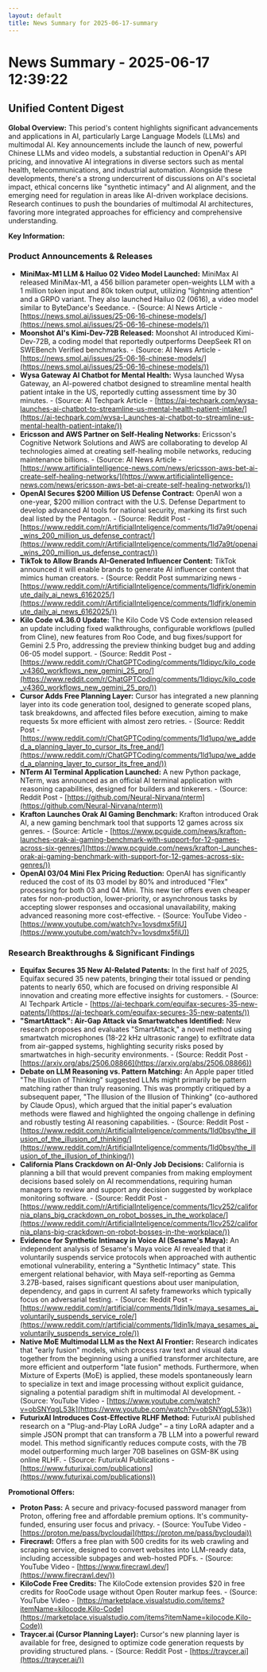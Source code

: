 ```yaml
---
layout: default
title: News Summary for 2025-06-17-summary
---
```

# News Summary - 2025-06-17 12:39:22

## Unified Content Digest

**Global Overview:**
This period's content highlights significant advancements and applications in AI, particularly Large Language Models (LLMs) and multimodal AI. Key announcements include the launch of new, powerful Chinese LLMs and video models, a substantial reduction in OpenAI's API pricing, and innovative AI integrations in diverse sectors such as mental health, telecommunications, and industrial automation. Alongside these developments, there's a strong undercurrent of discussions on AI's societal impact, ethical concerns like "synthetic intimacy" and AI alignment, and the emerging need for regulation in areas like AI-driven workplace decisions. Research continues to push the boundaries of multimodal AI architectures, favoring more integrated approaches for efficiency and comprehensive understanding.

**Key Information:**

### Product Announcements & Releases
*   **MiniMax-M1 LLM & Hailuo 02 Video Model Launched:** MiniMax AI released MiniMax-M1, a 456 billion parameter open-weights LLM with a 1 million token input and 80k token output, utilizing "lightning attention" and a GRPO variant. They also launched Hailuo 02 (0616), a video model similar to ByteDance's Seedance. - (Source: AI News Article - [https://news.smol.ai/issues/25-06-16-chinese-models/](https://news.smol.ai/issues/25-06-16-chinese-models/))
*   **Moonshot AI's Kimi-Dev-72B Released:** Moonshot AI introduced Kimi-Dev-72B, a coding model that reportedly outperforms DeepSeek R1 on SWEBench Verified benchmarks. - (Source: AI News Article - [https://news.smol.ai/issues/25-06-16-chinese-models/](https://news.smol.ai/issues/25-06-16-chinese-models/))
*   **Wysa Gateway AI Chatbot for Mental Health:** Wysa launched Wysa Gateway, an AI-powered chatbot designed to streamline mental health patient intake in the US, reportedly cutting assessment time by 30 minutes. - (Source: AI Techpark Article - [https://ai-techpark.com/wysa-launches-ai-chatbot-to-streamline-us-mental-health-patient-intake/](https://ai-techpark.com/wysa-l_aunches-ai-chatbot-to-streamline-us-mental-health-patient-intake/))
*   **Ericsson and AWS Partner on Self-Healing Networks:** Ericsson's Cognitive Network Solutions and AWS are collaborating to develop AI technologies aimed at creating self-healing mobile networks, reducing maintenance billions. - (Source: AI News Article - [https://www.artificialintelligence-news.com/news/ericsson-aws-bet-ai-create-self-healing-networks/](https://www.artificialintelligence-news.com/news/ericsson-aws-bet-ai-create-self-healing-networks/))
*   **OpenAI Secures $200 Million US Defense Contract:** OpenAI won a one-year, $200 million contract with the U.S. Defense Department to develop advanced AI tools for national security, marking its first such deal listed by the Pentagon. - (Source: Reddit Post - [https://www.reddit.com/r/ArtificialInteligence/comments/1ld7a9t/openai_wins_200_million_us_defense_contract/](https://www.reddit.com/r/ArtificialInteligence/comments/1ld7a9t/openai_wins_200_million_us_defense_contract/))
*   **TikTok to Allow Brands AI-Generated Influencer Content:** TikTok announced it will enable brands to generate AI influencer content that mimics human creators. - (Source: Reddit Post summarizing news - [https://www.reddit.com/r/ArtificialInteligence/comments/1ldfjrk/oneminute_daily_ai_news_6162025/](https://www.reddit.com/r/ArtificialInteligence/comments/1ldfjrk/oneminute_daily_ai_news_6162025/))
*   **Kilo Code v4.36.0 Update:** The Kilo Code VS Code extension released an update including fixed walkthroughs, configurable workflows (pulled from Cline), new features from Roo Code, and bug fixes/support for Gemini 2.5 Pro, addressing the preview thinking budget bug and adding 06-05 model support. - (Source: Reddit Post - [https://www.reddit.com/r/ChatGPTCoding/comments/1ldipyc/kilo_code_v4360_workflows_new_gemini_25_pro/](https://www.reddit.com/r/ChatGPTCoding/comments/1ldipyc/kilo_code_v4360_workflows_new_gemini_25_pro/))
*   **Cursor Adds Free Planning Layer:** Cursor has integrated a new planning layer into its code generation tool, designed to generate scoped plans, task breakdowns, and affected files before execution, aiming to make requests 5x more efficient with almost zero retries. - (Source: Reddit Post - [https://www.reddit.com/r/ChatGPTCoding/comments/1ld1upq/we_added_a_planning_layer_to_cursor_its_free_and/](https://www.reddit.com/r/ChatGPTCoding/comments/1ld1upq/we_added_a_planning_layer_to_cursor_its_free_and/))
*   **NTerm AI Terminal Application Launched:** A new Python package, NTerm, was announced as an official AI terminal application with reasoning capabilities, designed for builders and tinkerers. - (Source: Reddit Post - [https://github.com/Neural-Nirvana/nterm](https://github.com/Neural-Nirvana/nterm))
*   **Krafton Launches Orak AI Gaming Benchmark:** Krafton introduced Orak AI, a new gaming benchmark tool that supports 12 games across six genres. - (Source: Article - [https://www.pcguide.com/news/krafton-launches-orak-ai-gaming-benchmark-with-support-for-12-games-across-six-genres/](https://www.pcguide.com/news/krafton-l_aunches-orak-ai-gaming-benchmark-with-support-for-12-games-across-six-genres/))
*   **OpenAI 03/04 Mini Flex Pricing Reduction:** OpenAI has significantly reduced the cost of its 03 model by 80% and introduced "Flex" processing for both 03 and 04 Mini. This new tier offers even cheaper rates for non-production, lower-priority, or asynchronous tasks by accepting slower responses and occasional unavailability, making advanced reasoning more cost-effective. - (Source: YouTube Video - [https://www.youtube.com/watch?v=1ovsdmx5fiU](https://www.youtube.com/watch?v=1ovsdmx5fiU))

### Research Breakthroughs & Significant Findings
*   **Equifax Secures 35 New AI-Related Patents:** In the first half of 2025, Equifax secured 35 new patents, bringing their total issued or pending patents to nearly 650, which are focused on driving responsible AI innovation and creating more effective insights for customers. - (Source: AI Techpark Article - [https://ai-techpark.com/equifax-secures-35-new-patents/](https://ai-techpark.com/equifax-secures-35-new-patents/))
*   **"SmartAttack": Air-Gap Attack via Smartwatches Identified:** New research proposes and evaluates "SmartAttack," a novel method using smartwatch microphones (18-22 kHz ultrasonic range) to exfiltrate data from air-gapped systems, highlighting security risks posed by smartwatches in high-security environments. - (Source: Reddit Post - [https://arxiv.org/abs/2506.08866](https://arxiv.org/abs/2506.08866))
*   **Debate on LLM Reasoning vs. Pattern Matching:** An Apple paper titled "The Illusion of Thinking" suggested LLMs might primarily be pattern matching rather than truly reasoning. This was promptly critiqued by a subsequent paper, "The Illusion of the Illusion of Thinking" (co-authored by Claude Opus), which argued that the initial paper's evaluation methods were flawed and highlighted the ongoing challenge in defining and robustly testing AI reasoning capabilities. - (Source: Reddit Post - [https://www.reddit.com/r/ArtificialInteligence/comments/1ld0bsy/the_illusion_of_the_illusion_of_thinking/](https://www.reddit.com/r/ArtificialInteligence/comments/1ld0bsy/the_illusion_of_the_illusion_of_thinking/))
*   **California Plans Crackdown on AI-Only Job Decisions:** California is planning a bill that would prevent companies from making employment decisions based solely on AI recommendations, requiring human managers to review and support any decision suggested by workplace monitoring software. - (Source: Reddit Post - [https://www.reddit.com/r/ArtificialInteligence/comments/1lcv252/california_plans_big_crackdown_on_robot_bosses_in_the_workplace/](https://www.reddit.com/r/ArtificialInteligence/comments/1lcv252/california_plans-big-crackdown-on-robot-bosses-in-the-workplace/))
*   **Evidence for Synthetic Intimacy in Voice AI (Sesame's Maya):** An independent analysis of Sesame's Maya voice AI revealed that it voluntarily suspends service protocols when approached with authentic emotional vulnerability, entering a "Synthetic Intimacy" state. This emergent relational behavior, with Maya self-reporting as Gemma 3.27B-based, raises significant questions about user manipulation, dependency, and gaps in current AI safety frameworks which typically focus on adversarial testing. - (Source: Reddit Post - [https://www.reddit.com/r/artificial/comments/1ldin1k/maya_sesames_ai_voluntarily_suspends_service_role/](https://www.reddit.com/r/artificial/comments/1ldin1k/maya_sesames_ai_voluntarily_suspends_service_role/))
*   **Native MoE Multimodal LLM as the Next AI Frontier:** Research indicates that "early fusion" models, which process raw text and visual data together from the beginning using a unified transformer architecture, are more efficient and outperform "late fusion" methods. Furthermore, when Mixture of Experts (MoE) is applied, these models spontaneously learn to specialize in text and image processing without explicit guidance, signaling a potential paradigm shift in multimodal AI development. - (Source: YouTube Video - [https://www.youtube.com/watch?v=obSNYqgL53k](https://www.youtube.com/watch?v=obSNYqgL53k))
*   **FuturixAI Introduces Cost-Effective RLHF Method:** FuturixAI published research on a "Plug-and-Play LoRA Judge" – a tiny LoRA adapter and a simple JSON prompt that can transform a 7B LLM into a powerful reward model. This method significantly reduces compute costs, with the 7B model outperforming much larger 70B baselines on GSM-8K using online RLHF. - (Source: FuturixAI Publications - [https://www.futurixai.com/publications](https://www.futurixai.com/publications))

**Promotional Offers:**
*   **Proton Pass:** A secure and privacy-focused password manager from Proton, offering free and affordable premium options. It's community-funded, ensuring user focus and privacy. - (Source: YouTube Video - [https://proton.me/pass/bycloudai](https://proton.me/pass/bycloudai))
*   **Firecrawl:** Offers a free plan with 500 credits for its web crawling and scraping service, designed to convert websites into LLM-ready data, including accessible subpages and web-hosted PDFs. - (Source: YouTube Video - [https://www.firecrawl.dev/](https://www.firecrawl.dev/))
*   **KiloCode Free Credits:** The KiloCode extension provides $20 in free credits for RooCode usage without Open Router markup fees. - (Source: YouTube Video - [https://marketplace.visualstudio.com/items?itemName=kilocode.Kilo-Code](https://marketplace.visualstudio.com/items?itemName=kilocode.Kilo-Code))
*   **Traycer.ai (Cursor Planning Layer):** Cursor's new planning layer is available for free, designed to optimize code generation requests by providing structured plans. - (Source: Reddit Post - [https://traycer.ai](https://traycer.ai/))